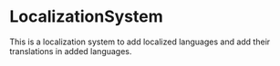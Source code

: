 # LocalizationSystem
This is a localization system to add localized languages and add their translations in added languages.
